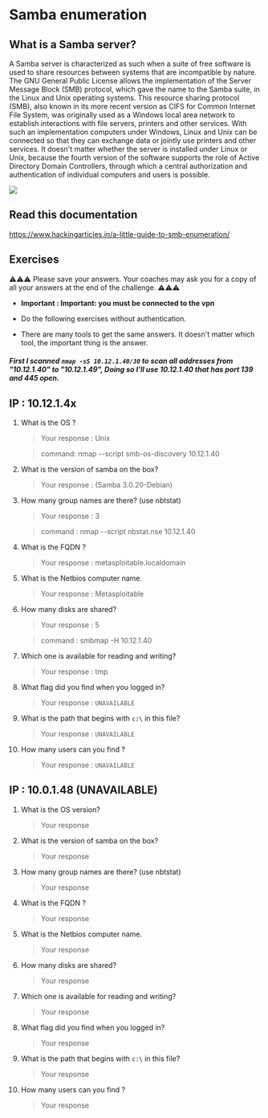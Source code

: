 # Samba enumeration 

## What is a Samba server?
A Samba server is characterized as such when a suite of free software is used to share resources between systems that are incompatible by nature. The GNU General Public License allows the implementation of the Server Message Block (SMB) protocol, which gave the name to the Samba suite, in the Linux and Unix operating systems.  This resource sharing protocol (SMB), also known in its more recent version as CIFS for Common Internet File System, was originally used as a Windows local area network to establish interactions with file servers, printers and other services. With such an implementation computers under Windows, Linux and Unix can be connected so that they can exchange data or jointly use printers and other services. It doesn't matter whether the server is installed under Linux or Unix, because the fourth version of the software supports the role of Active Directory Domain Controllers, through which a central authorization and authentication of individual computers and users is possible. 

![](https://media1.giphy.com/media/l0IpWimdziTLydf8Y/giphy.gif?cid=ecf05e47u0ta0o7c381p9h28ksitujm1i8nk406hhplongkq&rid=giphy.gif&ct=g)


## Read this documentation 
https://www.hackingarticles.in/a-little-guide-to-smb-enumeration/


## Exercises 
⚠️⚠️⚠️ Please save your answers. Your coaches may ask you for a copy of all your answers at the end of the challenge. ⚠️⚠️⚠️

- **Important : Important: you must be connected to the vpn**


- Do the following exercises without authentication.
- There are many tools to get the same answers. It doesn't matter which tool, the important thing is the answer.


##### First I scanned `nmap -sS 10.12.1.40/30`  to scan all addresses from "10.12.1.40" to "10.12.1.49", Doing so I'll use 10.12.1.40 that has port 139 and 445 open.



## IP : 10.12.1.4x
1. What is the OS ?

    > Your response : Unix 
    
    > command: nmap --script smb-os-discovery 10.12.1.40
    
1. What is the version of samba on the box? 

    > Your response : (Samba 3.0.20-Debian)
    
1. How many group names are there? (use nbtstat)

    > Your response : 3
    
    > command : nmap --script nbstat.nse 10.12.1.40
    
1. What is the FQDN ?

    > Your response : metasploitable.localdomain
    
1. What is the Netbios computer name. 


    > Your response : Metasploitable
    
1. How many disks are shared?


    > Your response : 5
    
    > command : smbmap -H 10.12.1.40
        
1. Which one is available for reading and writing? 
    > Your response : tmp
    
1. What flag did you find when you logged in?
    > Your response : `UNAVAILABLE`
1. What is the path that begins with ``c:\`` in this file?
    > Your response : `UNAVAILABLE`
1. How many users can you find ?
    > Your response : `UNAVAILABLE`


## IP : 10.0.1.48 (UNAVAILABLE)
1. What is the OS version? 
    > Your response 
1. What is the version of samba on the box? 
    > Your response 
1. How many group names are there? (use nbtstat)
    > Your response 
1. What is the FQDN ?
    > Your response 
1. What is the Netbios computer name. 
    > Your response 
1. How many disks are shared?
    > Your response 
1. Which one is available for reading and writing? 
    > Your response 
1. What flag did you find when you logged in?
    > Your response 
1. What is the path that begins with ``c:\`` in this file?
    > Your response 
1. How many users can you find ?
    > Your response 
